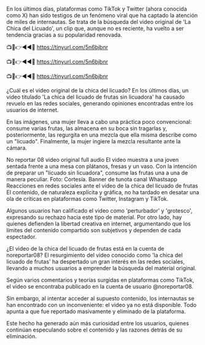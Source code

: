 En los últimos días, plataformas como TikTok y Twitter (ahora conocida como X) han sido testigos de un fenómeno viral que ha captado la atención de miles de internautas. Se trata de la búsqueda del video original de 'La Chica del Licuado', un clip que, aunque no es reciente, ha vuelto a ser tendencia gracias a su popularidad renovada.

📺📱👉◄◄🔴  https://tinyurl.com/5n6bjbnr

📺📱👉◄◄🔴  https://tinyurl.com/5n6bjbnr

📺📱👉◄◄🔴  https://tinyurl.com/5n6bjbnr

¿Cuál es el video original de la chica del licuado?
En los últimos días, un video titulado 'La chica del licuado de frutas sin licuadora' ha causado revuelo en las redes sociales, generando opiniones encontradas entre los usuarios de internet.


En las imágenes, una mujer lleva a cabo una práctica poco convencional: consume varias frutas, las almacena en su boca sin tragarlas y, posteriormente, las regurgita en una mezcla que ella misma describe como un "licuado". Finalmente, la mujer ingiere la mezcla resultante ante la cámara.

No reportar 08 video original full audio
El video muestra a una joven sentada frente a una mesa con plátanos, fresas y un vaso. Con la intención de preparar un "licuado sin licuadora", consume las frutas una a una de manera peculiar. Foto: Cortesía.
Banner de tunota canal Whastsapp
Reacciones en redes sociales ante el video de la chica del licuado de frutas
El contenido, de naturaleza explícita y gráfica, no ha tardado en desatar una ola de críticas en plataformas como Twitter, Instagram y TikTok.

Algunos usuarios han calificado el video como 'perturbador' y 'grotesco', expresando su rechazo hacia este tipo de material. Por otro lado, hay quienes defienden la libertad creativa en internet, argumentando que los límites del contenido compartido son subjetivos y dependen de cada espectador.

¿El video de la chica del licuado de frutas está en la cuenta de noreportar08?
El resurgimiento del video conocido como 'la chica del licuado de frutas' ha despertado un gran interés en las redes sociales, llevando a muchos usuarios a emprender la búsqueda del material original.

Según varios comentarios y teorías surgidas en plataformas como TikTok, el video se encontraba publicado en la cuenta de usuario @noreportar08.

Sin embargo, al intentar acceder al supuesto contenido, los internautas se han encontrado con un inconveniente: el video ya no está disponible. Todo apunta a que fue reportado masivamente y eliminado de la plataforma.

Este hecho ha generado aún más curiosidad entre los usuarios, quienes continúan especulando sobre el contenido y las razones detrás de su eliminación.
